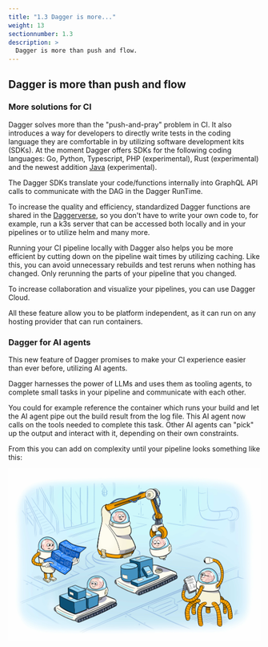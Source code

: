 ```yaml
---
title: "1.3 Dagger is more..."
weight: 13
sectionnumber: 1.3
description: >
  Dagger is more than push and flow.
---
```



## Dagger is more than push and flow


### More solutions for CI

Dagger solves more than the "push-and-pray" problem in CI.
It also introduces a way for developers to directly write tests in the coding language they are comfortable in by utilizing software development kits (SDKs).
At the moment Dagger offers SDKs for the following coding languages: Go, Python, Typescript, PHP (experimental), Rust (experimental) and the newest addition [Java](https://dagger.io/blog/java-sdk) (experimental).

The Dagger SDKs translate your code/functions internally into GraphQL API calls to communicate with the DAG in the Dagger RunTime.

To increase the quality and efficiency, standardized Dagger functions are shared in the [Daggerverse](https://daggerverse.dev/), so you don't have to write your own code to, for example, run a k3s server that can be accessed both locally and in your pipelines or to utilize helm and many more.

Running your CI pipeline locally with Dagger also helps you be more efficient by cutting down on the pipeline wait times by utilizing caching. Like this, you can avoid unnecessary rebuilds and test reruns when nothing has changed. Only rerunning the parts of your pipeline that you changed.

To increase collaboration and visualize your pipelines, you can use Dagger Cloud.

All these feature allow you to be platform independent, as it can run on any hosting provider that can run containers.


### Dagger for AI agents

This new feature of Dagger promises to make your CI experience easier than ever before, utilizing AI agents.

Dagger harnesses the power of LLMs and uses them as tooling agents, to complete small tasks in your pipeline and communicate with each other.

You could for example reference the container which runs your build and let the AI agent pipe out the build result from the log file. This AI agent now calls on the tools needed to complete this task. Other AI agents can "pick" up the output and interact with it, depending on their own constraints.

From this you can add on complexity until your pipeline looks something like this:

![Picture Robots](dagger-factory.jpg)

